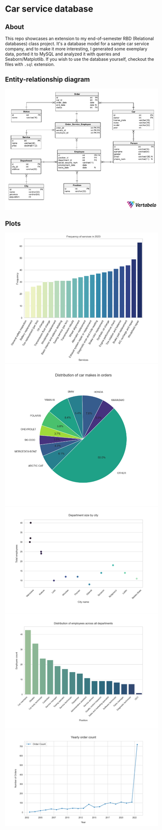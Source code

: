 # Car service database

## About
This repo showcases an extension to my end-of-semester RBD (Relational databases) class project. It's a database model for a sample car service company, and to make it more interesting, I generated some exemplary data, ported it to MySQL and analyzed it with queries and Seaborn/Matplotlib. If you wish to use the database yourself, checkout the files with `.sql` extension.

## Entity-relationship diagram
![](res/entity-relationship-diagram.png)

## Plots
![](res/2023_service_frequency.png)
![](res/car_makes_orders.png)
![](res/dept_sizes_by_city.png)
![](res/emp_pos_distribution.png)
![](res/yearly_order_count.png)
